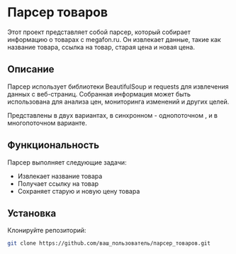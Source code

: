 # Парсер товаров

Этот проект представляет собой парсер, который собирает информацию о товарах с megafon.ru. Он извлекает данные, такие как название товара, ссылка на товар, старая цена и новая цена.

## Описание

Парсер использует библиотеки BeautifulSoup и requests для извлечения данных с веб-страниц. Собранная информация может быть использована для анализа цен, мониторинга изменений и других целей.

Представлены в двух вариантах, в синхронном - однопоточном , и в многопоточном варианте.

## Функциональность

Парсер выполняет следующие задачи:
- Извлекает название товара
- Получает ссылку на товар
- Сохраняет старую и новую цену товара

## Установка

Клонируйте репозиторий:
   ```bash
   git clone https://github.com/ваш_пользователь/парсер_товаров.git

